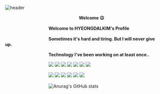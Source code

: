 ![header](https://capsule-render.vercel.app/api?type=soft&color=auto&height=300&section=header&text=One_Day_One_Commit%20render&fontSize=90)

　　　　　　　　　　　　　　　　　**Welcome 😉**
           
　　　　　　　　　　**Welcome to HYEONGDALKIM's Profile**

　　　　　　　　　　**Sometimes it's hard and tiring. But I will never give up.**

　　　　　　　　　　**Technology I've been working on at least once..** 
　　　　　　　　　　

　　　　　　　　　　<img src="https://img.shields.io/badge/JavaScript-f7e600?style=flat-square&logo=javascript&logoColor=white"/></a>
<img src="https://img.shields.io/badge/HTML-E34F26?style=flat-square&logo=HTML5&logoColor=white"/></a>
<img src="https://img.shields.io/badge/CSS-0067a3?style=flat-square&logo=CSS3&logoColor=white"/></a>
<img src="https://img.shields.io/badge/React-61DAFB?style=flat-square&logo=React&logoColor=white"/></a>
<img src="https://img.shields.io/badge/C-A8B9CC?style=flat-square&logo=C&logoColor=white"/></a>
<img src="https://img.shields.io/badge/C++-00599C?style=flat-square&logo=C++&logoColor=white"/></a>
<img src="https://img.shields.io/badge/Node.js-339933?style=flat-square&logo=Node.js&logoColor=white"/></a>

　　　　　　　　　　<img src="https://img.shields.io/badge/Express-000000?style=flat-square&logo=Express&logoColor=white"/></a>
<img src="https://img.shields.io/badge/Java-007396?style=flat-square&logo=Java&logoColor=white"/></a>
<img src="https://img.shields.io/badge/Android Studio-3DDC84?style=flat-square&logo=AndroidStudio&logoColor=white"/></a>
<img src="https://img.shields.io/badge/MySQL-4479A1?style=flat-square&logo=MySQL&logoColor=white"/></a>
<img src="https://img.shields.io/badge/oracle_sqldeveloper-F80000?style=flat-square&logo=Oracle&logoColor=white"/></a>
<img src="https://img.shields.io/badge/Linux-FCC624?style=flat-square&logo=Linux&logoColor=white"/></a>

　　　　　　　　　　![Anurag's GitHub stats](https://github-readme-stats.vercel.app/api?username=HYEONGDALKIM&theme=dark&show_icons=true)
